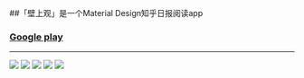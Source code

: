 ##「壁上观」是一个Material Design知乎日报阅读app
### [Google play](https://play.google.com/store/apps/details?id=com.tneciv.zhihudaily "Google play")

---
![](https://github.com/Tneciv/ZhihuDaily/raw/dev/screenshots/detail.png)
![](https://github.com/Tneciv/ZhihuDaily/raw/dev/screenshots/history.png)
![](https://github.com/Tneciv/ZhihuDaily/raw/dev/screenshots/home.png)
![](https://github.com/Tneciv/ZhihuDaily/raw/dev/screenshots/nav.png)
![](https://github.com/Tneciv/ZhihuDaily/raw/dev/screenshots/theme.png)